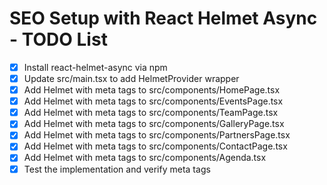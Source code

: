 # SEO Setup with React Helmet Async - TODO List

- [x] Install react-helmet-async via npm
- [x] Update src/main.tsx to add HelmetProvider wrapper
- [x] Add Helmet with meta tags to src/components/HomePage.tsx
- [x] Add Helmet with meta tags to src/components/EventsPage.tsx
- [x] Add Helmet with meta tags to src/components/TeamPage.tsx
- [x] Add Helmet with meta tags to src/components/GalleryPage.tsx
- [x] Add Helmet with meta tags to src/components/PartnersPage.tsx
- [x] Add Helmet with meta tags to src/components/ContactPage.tsx
- [x] Add Helmet with meta tags to src/components/Agenda.tsx
- [x] Test the implementation and verify meta tags
